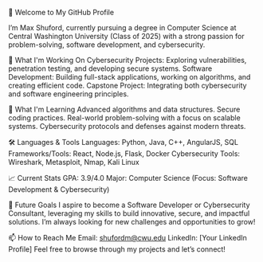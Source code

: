 👋 Welcome to My GitHub Profile

I’m Max Shuford, currently pursuing a degree in Computer Science at Central Washington University (Class of 2025) with a strong passion for problem-solving, software development, and cybersecurity.

🔭 What I'm Working On
Cybersecurity Projects: Exploring vulnerabilities, penetration testing, and developing secure systems.
Software Development: Building full-stack applications, working on algorithms, and creating efficient code.
Capstone Project: Integrating both cybersecurity and software engineering principles.

🌱 What I'm Learning
Advanced algorithms and data structures.
Secure coding practices.
Real-world problem-solving with a focus on scalable systems.
Cybersecurity protocols and defenses against modern threats.

🛠️ Languages & Tools
Languages: Python, Java, C++, AngularJS, SQL
Frameworks/Tools: React, Node.js, Flask, Docker
Cybersecurity Tools: Wireshark, Metasploit, Nmap, Kali Linux

📈 Current Stats
GPA: 3.9/4.0
Major: Computer Science (Focus: Software Development & Cybersecurity)

🚀 Future Goals
I aspire to become a Software Developer or Cybersecurity Consultant, leveraging my skills to build innovative, secure, and impactful solutions. I’m always looking for new challenges and opportunities to grow!

📫 How to Reach Me
Email: shufordm@cwu.edu
LinkedIn: [Your LinkedIn Profile]
Feel free to browse through my projects and let’s connect!
